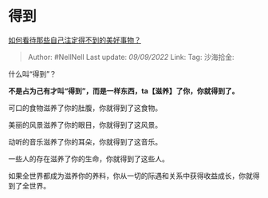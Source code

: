 # 得到

[如何看待那些自己注定得不到的美好事物？](https://www.zhihu.com/question/430912228/answer/2664966318)

> Author: #NellNell
> Last update: *09/09/2022*
> Link:
> Tag:
> 沙海拾金:

什么叫“得到”？

**不是占为己有才叫“得到”，而是一样东西，ta【滋养】了你，你就得到了。**

可口的食物滋养了你的肚腹，你就得到了这食物。

美丽的风景滋养了你的眼目，你就得到了这风景。

动听的音乐滋养了你的耳朵，你就得到了这音乐。

一些人的存在滋养了你的生命，你就得到了这些人。

如果全世界都成为滋养你的养料，你从一切的际遇和关系中获得收益成长，你就得到了全世界。
